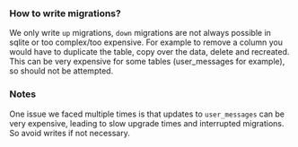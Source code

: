 ### How to write migrations?

We only write `up` migrations, `down` migrations are not always possible in sqlite or 
too complex/too expensive. For example to remove a column you would have to duplicate
the table, copy over the data, delete and recreated.
This can be very expensive for some tables (user_messages for example), so should not be attempted.


### Notes

One issue we faced multiple times is that updates to `user_messages` can be very 
expensive, leading to slow upgrade times and interrupted migrations. So avoid
writes if not necessary.
